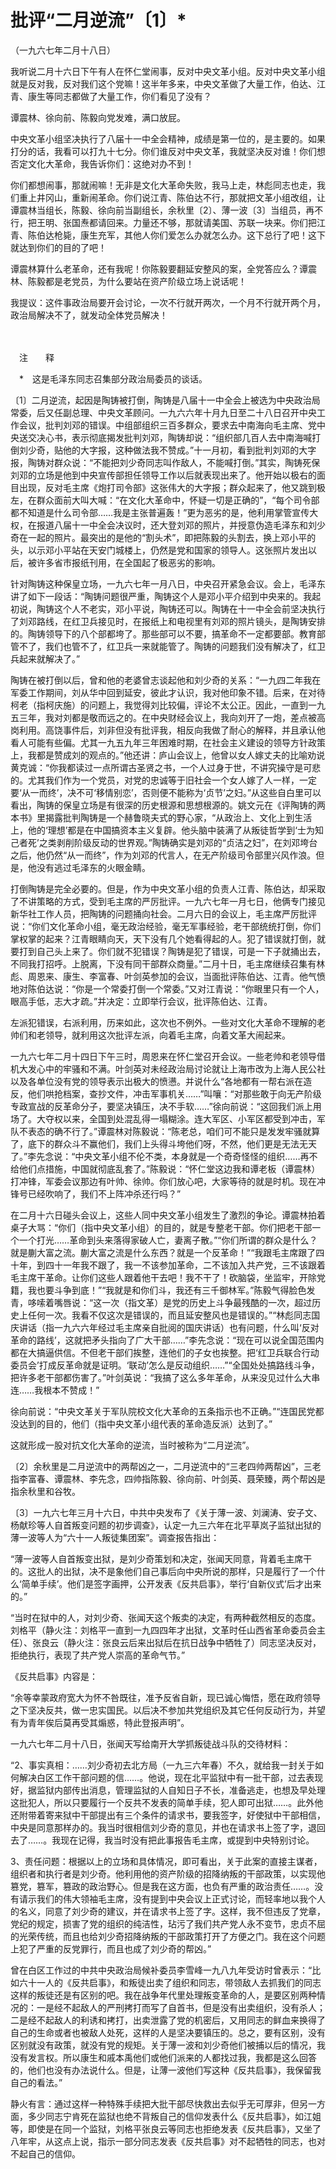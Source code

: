 # 批评“二月逆流”〔1〕\*

（一九六七年二月十八日）

我听说二月十六日下午有人在怀仁堂闹事，反对中央文革小组。反对中央文革小组就是反对我，反对我们这个党嘛！这半年多来，中央文革做了大量工作，伯达、江青、康生等同志都做了大量工作，你们看见了没有？

谭震林、徐向前、陈毅向党发难，满口放屁。

中央文革小组坚决执行了八届十一中全会精神，成绩是第一位的，是主要的。如果打分的话，我看可以打九十七分。你们谁反对中央文革，我就坚决反对谁！你们想否定文化大革命，我告诉你们：这绝对办不到！

你们都想闹事，那就闹嘛！无非是文化大革命失败，我马上走，林彪同志也走，我们重上井冈山，重新闹革命。你们说江青、陈伯达不行，那就把文革小组改组，让谭震林当组长，陈毅、徐向前当副组长，余秋里〔2〕、薄一波〔3〕当组员，再不行，把王明、张国焘都请回来。力量还不够，那就请美国、苏联一块来。你们把江青、陈伯达枪毙，康生充军，其他人你们爱怎么办就怎么办。这下总行了吧！这下就达到你们的目的了吧！

谭震林算什么老革命，还有我呢！你陈毅要翻延安整风的案，全党答应么？谭震林、陈毅都是老党员，为什么要站在资产阶级立场上说话呢！

我提议：这件事政治局要开会讨论，一次不行就开两次，一个月不行就开两个月，政治局解决不了，就发动全体党员解决！

　　

　注　　释　

　\*　这是毛泽东同志召集部分政治局委员的谈话。

〔1〕二月逆流，起因是陶铸被打倒，陶铸是八届十一中全会上被选为中央政治局常委，后又任副总理、中央文革顾问。一九六六年十月九日至二十八日召开中央工作会议，批判刘邓的错误。中组部组织三百多群众，要求去中南海向毛主席、党中央送交决心书，表示彻底揭发批判刘邓，陶铸却说：“组织部几百人去中南海喊打倒刘少奇，贴他的大字报，这种做法我不赞成。”十一月初，看到批判刘邓的大字报，陶铸对群众说：“不能把刘少奇同志叫作敌人，不能喊打倒。”其实，陶铸死保刘邓的立场是他到中央宣传部担任领导工作以后就表现出来了。他开始以极右的面目出现，反对毛主席《炮打司令部》这张伟大的大字报；群众起来了，他又跳到极左，在群众面前大叫大喊：“在文化大革命中，怀疑一切是正确的”，“每个司令部都不知道是什么司令部……我是主张普遍轰！”更为恶劣的是，他利用掌管宣传大权，在报道八届十一中全会决议时，还大登刘邓的照片，并授意伪造毛泽东和刘少奇在一起的照片。最突出的是他的“割头术”，即把陈毅的头割去，换上邓小平的头，以示邓小平站在天安门城楼上，仍然是党和国家的领导人。这张照片发出以后，被许多省市报纸刊用，在全国起了极恶劣的影响。

针对陶铸这种保皇立场，一九六七年一月八日，中央召开紧急会议。会上，毛泽东讲了如下一段话：“陶铸问题很严重，陶铸这个人是邓小平介绍到中央来的。我起初说，陶铸这个人不老实，邓小平说，陶铸还可以。陶铸在十一中全会前坚决执行了刘邓路线，在红卫兵接见时，在报纸上和电视里有刘邓的照片镜头，是陶铸安排的。陶铸领导下的八个部都垮了。那些部可以不要，搞革命不一定都要部。教育部管不了，我们也管不了，红卫兵一来就能管了。陶铸的问题我们没有解决了，红卫兵起来就解决了。”

陶铸在被打倒以后，曾和他的老婆曾志谈起他和刘少奇的关系：“一九四二年我在军委工作期间，刘从华中回到延安，彼此才认识，我对他印象不错。后来，在对待柯老（指柯庆施）的问题上，我觉得刘比较偏，评论不太公正。因此，一直到一九五三年，我对刘都是敬而远之的。在中央财经会议上，我向刘开了一炮，差点被高岗利用。高饶事件后，刘非但没有批评我，相反向我做了耐心的解释，并且承认他看人可能有些偏。尤其一九五九年三年困难时期，在社会主义建设的领导方针政策上，我都是赞成刘的观点的。”他还讲：庐山会议上，他曾以女人嫁丈夫的比喻劝说黄克诚：“你我都读过一点所谓古圣贤之书，一个人过身于世，不讲究操守是可悲的。尤其我们作为一个党员，对党的忠诚等于旧社会一个女人嫁了人一样，一定要‘从一而终’，决不可‘移情别恋’，否则便不能称为‘贞节’之妇。”从这些自白里可以看出，陶铸的保皇立场是有很深的历史根源和思想根源的。姚文元在《评陶铸的两本书》里揭露批判陶铸是一个赫鲁晓夫式的野心家，“从政治上、文化上到生活上，他的‘理想’都是在中国搞资本主义复辟。他头脑中装满了从叛徒哲学到‘士为知己者死’之类剥削阶级反动的世界观。”陶铸确实是刘邓的“贞洁之妇”，在刘邓垮台之后，他仍然“从一而终”，作为刘邓的代言人，在无产阶级司令部里兴风作浪。但是，他没有逃过毛泽东的火眼金睛。

打倒陶铸是完全必要的。但是，作为中央文革小组的负责人江青、陈伯达，却采取了不讲策略的方式，受到毛主席的严厉批评。一九六七年一月七日，他俩专门接见新华社工作人员，把陶铸的问题捅向社会。二月六日的会议上，毛主席严厉批评说：“你们文化革命小组，毫无政治经验，毫无军事经验，老干部统统打倒，你们掌权掌的起来？江青眼睛向天，天下没有几个她看得起的人。犯了错误就打倒，就要打到自己头上来了。你们就不犯错误？陶铸是犯了错误，可是一下子就捅出去，不同我打招呼。上脱离，下没有同干部群众商量。”二月十日，毛主席继续召集有林彪、周恩来、康生、李富春、叶剑英参加的会议，当面批评陈伯达、江青。他气愤地对陈伯达说：“你是一个常委打倒一个常委。”又对江青说：“你眼里只有一个人，眼高手低，志大才疏。”并决定：立即举行会议，批评陈伯达、江青。

左派犯错误，右派利用，历来如此，这次也不例外。一些对文化大革命不理解的老帅们和老领导，就利用这次批评左派，向着毛主席，向着文革大闹起来。

一九六七年二月十四日下午三时，周恩来在怀仁堂召开会议。一些老帅和老领导借机大发心中的牢骚和不满。叶剑英对未经政治局讨论就让上海市改为上海人民公社以及各单位没有党的领导表示出极大的愤懑。并说什么“各地都有一帮右派在造反，他们哄抢档案，查抄文件，冲击军事机关……”叫嚷：“对那些敢于向无产阶级专政宣战的反革命分子，要坚决镇压，决不手软……”徐向前说：“这回我们派上用场了。大夺权以来，全国到处混乱得一塌糊涂。连大军区、小军区都受到冲击，军队不表态的确不行了。”谭震林对陈毅说：“陈老总，咱们可不能只是发发牢骚就算了，底下的群众斗不赢他们，我们上头得斗垮他们呀，不然，他们更是无法无天了。”李先念说：“中央文革小组不伦不类，本身就是一个奇奇怪怪的组织……再不给他们点措施，中国就彻底乱套了。”陈毅说：“怀仁堂这边我和谭老板（谭震林）打冲锋，军委会议那边有叶帅、徐帅。你们放心吧，大家等待的就是时机。现在冲锋号已经吹响了，我们不上阵冲杀还行吗？”

在二月十六日碰头会议上，这些人同中央文革小组发生了激烈的争论。谭震林拍着桌子大骂：“你们（指中央文革小组）的目的，就是专整老干部。你们把老干部一个一个打光……革命到头来落得家破人亡，妻离子散。”“你们所谓的群众是什么？就是蒯大富之流。蒯大富之流是什么东西？就是一个反革命！”“我跟毛主席跟了四十年，到四十一年我不跟了，我一不该参加革命，二不该加入共产党，三不该跟着毛主席干革命。让你们这些人跟着他干去吧！我不干了！砍脑袋，坐监牢，开除党籍，我也要斗争到底！”“我就是和你们斗，我还有三千御林军。”陈毅气得脸色发青，哆嗦着嘴唇说：“这一次（指文革）是党的历史上斗争最残酷的一次，超过历史上任何一次。我看不仅这次是错误的，而且延安整风也是错误的。”“林彪同志国庆讲话（指一九六六年经过毛主席亲自批阅的国庆讲话）也有问题，什么叫‘反对革命的路线’，这就把矛头指向了广大干部……”李先念说：“现在可以说全国范围内都在大搞逼供信。不但老干部们挨整，连他们的子女也挨整。把‘红卫兵联合行动委员会’打成反革命就是证明。‘联动’怎么是反动组织……”“全国处处搞路线斗争，把许多老干部都伤害了。”叶剑英说：“我搞了这么多年革命，从来没见过什么大串连……我根本不赞成！”

徐向前说：“中央文革关于军队院校文化大革命的五条指示也不正确。”“连国民党都没达到的目的，他们（指中央文革小组代表的革命造反派）达到了。”

这就形成一股对抗文化大革命的逆流，当时被称为“二月逆流”。

〔2〕余秋里是二月逆流中的两帮凶之一，二月逆流中的“三老四帅两帮凶”，三老指李富春、谭震林、李先念，四帅指陈毅、徐向前、叶剑英、聂荣臻，两个帮凶是指余秋里和谷牧。

〔3〕一九六七年三月十六日，中共中央发布了《关于薄一波、刘澜涛、安子文、杨献珍等人自首叛变问题的初步调查》，认定一九三六年在北平草岚子监狱出狱的薄一波等人为“六十一人叛徒集团案”。调查报告指出：

“薄一波等人自首叛变出狱，是刘少奇策划和决定，张闻天同意，背着毛主席干的。这批人的出狱，决不是象他们自己事后向中央所说的那样，只是履行了一个什么‘简单手续’。他们是签字画押，公开发表《反共启事》，举行‘自新仪式’后才出来的。”

“当时在狱中的人，对刘少奇、张闻天这个叛卖的决定，有两种截然相反的态度。刘格平（静火注：刘格平一直到一九四四年才出狱，文革时任山西省革命委员会主任）、张良云（静火注：张良云后来出狱后在抗日战争中牺牲了）同志坚决反对，拒绝执行，表现了共产党人崇高的革命气节。”

《反共启事》内容是：

“余等幸蒙政府宽大为怀不咎既往，准予反省自新，现已诚心悔悟，愿在政府领导之下坚决反共，做一忠实国民。以后决不参加共党组织及其它任何反动行为，并望有为青年俟后莫再受其煽惑，特此登报声明”。

一九六七年二月十八日，张闻天写给南开大学抓叛徒战斗队的交待材料：

“2、事实真相：……刘少奇初去北方局（一九三六年春）不久，就给我一封关于如何解决白区工作干部问题的信……。他说，现在北平监狱中有一批干部，过去表现好，据监狱内部传出消息，管理监狱的人自知日子不长，准备逃走，也想及早处理这批犯人，所以只要履行一个反共不发表的简单手续，犯人即可出狱……。此外他还附带着寄来狱中干部提出有三个条件的请求书，要我签字，好使狱中干部相信，中央是同意那样办的。我当时很相信刘少奇的意见，并也在请求书上签了字，退回去了……。我现在记得，我当时没有把此事报告毛主席，或提到中央特别讨论。

3、责任问题：根据以上的立场和具体情况，即可看出，关于此案的直接主谋者，组织者和执行者是刘少奇。他利用他的资产阶级的招降纳叛的干部政策，以实现他篡党，篡军，篡政的政治野心。但是我在这方面，也负有严重的政治责任……。没有请示我们的伟大领袖毛主席，没有提到中央会议上正式讨论，而轻率地以我个人的名义，同意了刘少奇的建议，并在请求书上签了字。这样，我不但违反了党章，党纪的规定，损害了党的组织的纯洁性，玷污了我们共产党人永不变节，忠贞不屈的光荣传统，而且也给刘少奇招降纳叛的干部政策打开了方便之门。我在这个问题上犯了严重的反党罪行，而且也成了刘少奇的帮凶。”

曾在白区工作过的中共中央政治局候补委员李雪峰一九八九年受访时曾表示：“比如六十一人的《反共启事》，和叛徒出卖了组织和同志，带领敌人去抓我们的同志这样的叛徒还是有区别的吧。我在战争年代里处理叛变革命的人，是要区别两种情况的：一是经不起敌人的严刑拷打而写了自首书，但是没有出卖组织，没有杀人；二是经不起敌人的利诱和拷打，出卖泄露了党的机密后，又用同志的鲜血来换得了自己的生命或者也被敌人处死，这样的人是坚决要镇压的。总之，要有区别，没有区别就没有政策，就没有党的规矩。关于薄一波和刘少奇他们被捕以后的情况，我没有发言权。所以康生和戚本禹他们或他们派来的人都找过我，我都是这么回答的，他们也没有办法说什么。但是，让薄一波他们写这种《反共启事》，我保留我自己的看法。”

静火有言：通过这样一种特殊手续把大批干部尽快救出去似乎无可厚非，但另一方面，多少同志宁肯死在监狱也绝不背叛自己的信仰发表什么《反共启事》，如江姐等，即使是在同一个监狱，刘格平张良云等同志也拒绝发表《反共启事》，又坐了八年牢，从这点上说，指示一部分同志发表《反共启事》对不起牺牲的同志，也对不起自己的信仰。
